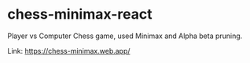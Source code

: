 # chess-minimax-react

Player vs Computer Chess game, used Minimax and Alpha beta pruning.

Link: https://chess-minimax.web.app/

